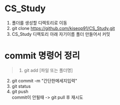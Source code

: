 # CS_Study

1. 폴더를 생성할 디렉토리로 이동 
2. git clone https://github.com/kiseop91/CS_Study.git 
3. CS_Study 디렉토리 아래 자기이름 폴더 만들어서 커밋 

# commit 명령어 정리
 
> 1. git add [파일 또는 폴더명]        
  2. git commit -m "간단한메세지입력"  
  3. git status                    
  4. git push                       
     commit이 안될때 -> git pull 후 재시도

